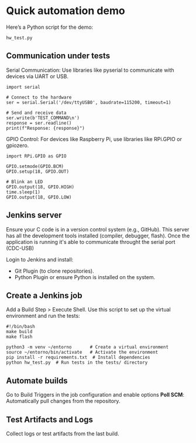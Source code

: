 # Quick automation demo 

Here’s a Python script for the demo:

    hw_test.py

## Communication under tests

Serial Communication: Use libraries like pyserial to communicate with devices via UART or USB.

    import serial

    # Connect to the hardware
    ser = serial.Serial('/dev/ttyUSB0', baudrate=115200, timeout=1)

    # Send and receive data
    ser.write(b'TEST_COMMAND\n')
    response = ser.readline()
    print(f"Response: {response}")

GPIO Control: For devices like Raspberry Pi, use libraries like RPi.GPIO or gpiozero.

    import RPi.GPIO as GPIO

    GPIO.setmode(GPIO.BCM)
    GPIO.setup(18, GPIO.OUT)

    # Blink an LED
    GPIO.output(18, GPIO.HIGH)
    time.sleep(1)
    GPIO.output(18, GPIO.LOW)

## Jenkins server

Ensure your C code is in a version control system (e.g., GitHub). This server has all the development tools installed (compiler, debugger, flash). Once the application is running it's able to communicate throught the serial port (CDC-USB)

Login to Jenkins and install:

- Git Plugin (to clone repositories).
- Python Plugin or ensure Python is installed on the system.

## Create a Jenkins job

Add a Build Step > Execute Shell.
Use this script to set up the virtual environment and run the tests:

    #!/bin/bash
    make build
    make flash

    python3 -m venv ~/entorno       # Create a virtual environment
    source ~/entorno/bin/activate   # Activate the environment
    pip install -r requirements.txt  # Install dependencies 
    python hw_test.py  # Run tests in the tests/ directory

## Automate builds

Go to Build Triggers in the job configuration and enable options **Poll SCM**: Automatically pull changes from the repository.

## Test Artifacts and Logs

Collect logs or test artifacts from the last build.
